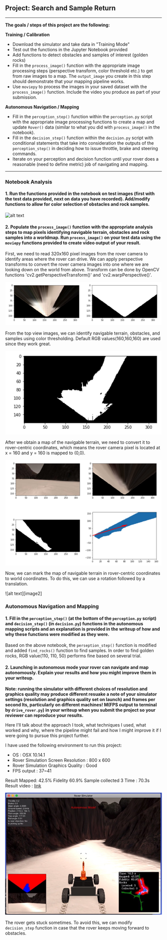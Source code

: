 ## Project: Search and Sample Return

---


**The goals / steps of this project are the following:**  

**Training / Calibration**  

* Download the simulator and take data in "Training Mode"
* Test out the functions in the Jupyter Notebook provided
* Add functions to detect obstacles and samples of interest (golden rocks)
* Fill in the `process_image()` function with the appropriate image processing steps (perspective transform, color threshold etc.) to get from raw images to a map.  The `output_image` you create in this step should demonstrate that your mapping pipeline works.
* Use `moviepy` to process the images in your saved dataset with the `process_image()` function.  Include the video you produce as part of your submission.

**Autonomous Navigation / Mapping**

* Fill in the `perception_step()` function within the `perception.py` script with the appropriate image processing functions to create a map and update `Rover()` data (similar to what you did with `process_image()` in the notebook). 
* Fill in the `decision_step()` function within the `decision.py` script with conditional statements that take into consideration the outputs of the `perception_step()` in deciding how to issue throttle, brake and steering commands. 
* Iterate on your perception and decision function until your rover does a reasonable (need to define metric) job of navigating and mapping.  

[//]: # (Image References)

[image1]: ./misc/rover_image.jpg
[perspective]: ./misc/perspective.jpg
[color_thresh]: ./misc/color_thresh.jpg
[coords]: ./misc/coords.jpg
[result]: ./misc/rover_result.jpg
[result_video]: https://youtu.be/n_YC3YzSePI

---

### Notebook Analysis
#### 1. Run the functions provided in the notebook on test images (first with the test data provided, next on data you have recorded). Add/modify functions to allow for color selection of obstacles and rock samples.

![alt text][image1]

#### 2. Populate the `process_image()` function with the appropriate analysis steps to map pixels identifying navigable terrain, obstacles and rock samples into a worldmap.  Run `process_image()` on your test data using the `moviepy` functions provided to create video output of your result. 

First, we need to read 320x160 pixel images from the rover camera to identify areas where the rover can drive. We can apply perspective transforms to convert the rover camera images into one where we are looking down on the world from above. Transform can be done by OpenCV functions 'cv2.getPerspectiveTransform()' and 'cv2.warpPerspective()'. 

![Perspective Transforms][perspective]

From the top view images, we can identify navigable terrain, obstacles, and samples using color thresholding. Default RGB values(160,160,160) are used since they work great. 

![Color Threshold][color_thresh]

After we obtain a map of the navigable terrain, we need to convert it to rover-centric coordinates, which means the rover camera pixel is located at x = 160 and y = 160 is mapped to (0,0).

![Coordinates][coords]

 Now, we can mark the map of navigable terrain in rover-centric coordinates to world coordinates. To do this, we can use a rotation followed by a translation.

![alt text][image2]

### Autonomous Navigation and Mapping

#### 1. Fill in the `perception_step()` (at the bottom of the `perception.py` script) and `decision_step()` (in `decision.py`) functions in the autonomous mapping scripts and an explanation is provided in the writeup of how and why these functions were modified as they were.

Based on the above notebook, the `perseption_step()` function is modified and added `find_rocks()` function to find samples. In order to find golden rocks, RGB value(110, 110, 50) performs fine based on several trial.

#### 2. Launching in autonomous mode your rover can navigate and map autonomously.  Explain your results and how you might improve them in your writeup.  

**Note: running the simulator with different choices of resolution and graphics quality may produce different resuake a note of your simulator settings (resolution and graphics quality set on launch) and frames per second lts, particularly on different machines!  M(FPS output to terminal by `drive_rover.py`) in your writeup when you submit the project so your reviewer can reproduce your results.**

Here I'll talk about the approach I took, what techniques I used, what worked and why, where the pipeline might fail and how I might improve it if I were going to pursue this project further.  

I have used the following environment to run this project:
- OS : OSX 10.14.1
- Rover Simulation Screen Resolution : 800 x 600
- Rover Simulation Graphics Quality : Good
- FPS output : 37~41

Result
Mapped: 42.5%
Fidelity 60.9%
Sample collected 3
Time : 70.3s
Result video : [link][result_video]

![Result][result]

The rover gets stuck sometimes. To avoid this, we can modify `decision_step` function in case that the rover keeps moving forward to obstacles.

